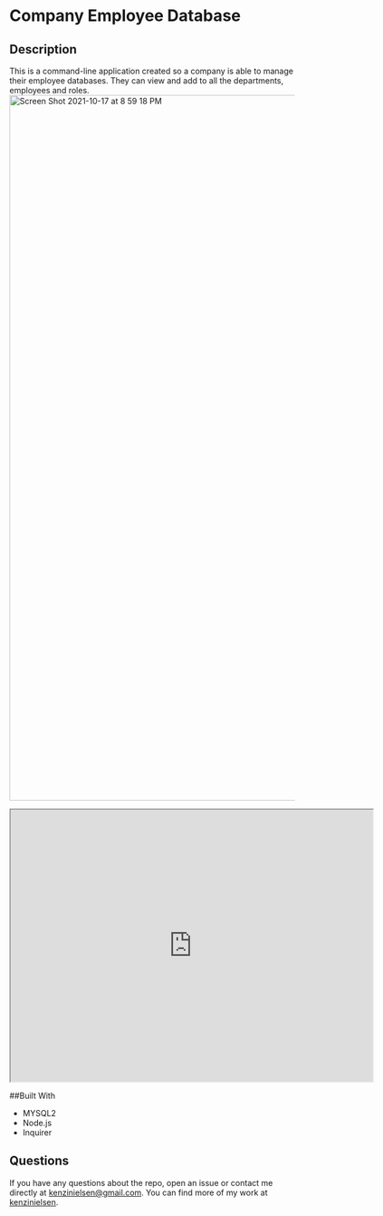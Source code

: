 # Company Employee Database

## Description
This is a command-line application created so a company is able to manage their employee databases. They can view and add to all the departments, employees and roles.
<img width="1245" alt="Screen Shot 2021-10-17 at 8 59 18 PM" src="https://user-images.githubusercontent.com/86693696/137662566-b8be78c1-15f1-477b-8675-808f08b5669e.png">

<iframe src="https://drive.google.com/file/d/1osnC2XCJkQA09J3oA68pAT0j4KKH3ih3/preview" width="640" height="480"></iframe>


##Built With
* MYSQL2
* Node.js
* Inquirer

## Questions

  If you have any questions about the repo, open an issue or contact me directly at 
    kenzinielsen@gmail.com. 
  You can find more of my work at [kenzinielsen](https://github.com/kenzinielsen/).
